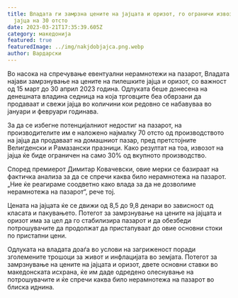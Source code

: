 ```yaml
---
title: Владата ги замрзна цените на јајцата и оризот, го ограничи извозот на
  јајца на 30 отсто
date: 2023-03-21T17:35:39.605Z
category: македонија
featured: true
featuredImage: ../img/nakjdobjajca.png.webp
author: Вардарски
---
```


Во насока на спречување евентуални нерамнотежи на пазарот, Владата најави замрзнување на цените на пилешките јајца и оризот, со важност од 15 март до 30 април 2023 година. Одлуката беше донесена на денешната владина седница на која трговците беа обврзани да продаваат и свежи јајца во количини кои редовно се набавуваа во јануари и февруари годинава.

За да се избегне потенцијалниот недостиг на пазарот, на производителите им е наложено најмалку 70 отсто од производството на јајца да продаваат на домашниот пазар, пред претстојните Велигденски и Рамазански празници. Како резултат на тоа, извозот на јајца ќе биде ограничен на само 30% од вкупното производство.

Според премиерот Димитар Ковачевски, овие мерки се базираат на фактичка анализа за да се спречи каква било нерамнотежа на пазарот. „Ние ќе реагираме соодветно како влада за да не дозволиме нерамнотежа на пазарот“, рече тој.

Цената на јајцата ќе се движи од 8,5 до 9,8 денари во зависност од класата и пакувањето. Потегот за замрзнување на цените на јајцата и оризот има за цел да го стабилизира пазарот и да обезбеди потрошувачите да продолжат да пристапуваат до овие основни стоки по пристапни цени.

Одлуката на владата доаѓа во услови на загриженост поради зголемените трошоци за живот и инфлацијата во земјата. Потегот за замрзнување на цените на јајцата и оризот, двете основни ставки во македонската исхрана, ќе им даде одредено олеснување на потрошувачите и ќе спречи каква било нерамнотежа на пазарот во блиска иднина.

